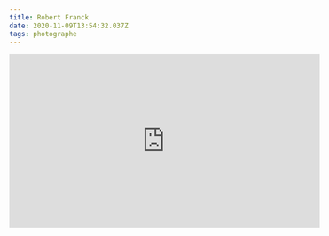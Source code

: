 ```yaml
---
title: Robert Franck
date: 2020-11-09T13:54:32.037Z
tags: photographe
---
```



<iframe width="560" height="315" src="https://www.youtube.com/embed/CX-ZvUsCWp0" frameborder="0" allow="accelerometer; autoplay; clipboard-write; encrypted-media; gyroscope; picture-in-picture" allowfullscreen></iframe>